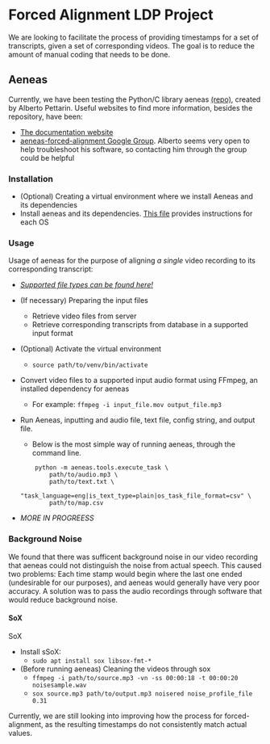 # Forced Alignment LDP Project

We are looking to facilitate the process of providing timestamps for a set of transcripts, given a set of corresponding videos. The goal is to reduce the amount of manual coding that needs to be done.



## Aeneas

Currently, we have been testing the Python/C library aeneas [(repo)](https://github.com/readbeyond/aeneas), created by Alberto Pettarin.
Useful websites to find more information, besides the repository, have been:
* [The documentation website](https://www.readbeyond.it/aeneas/docs/index.html)
* [aeneas-forced-alignment Google Group](https://groups.google.com/forum/#!forum/aeneas-forced-alignment). Alberto seems very open to help troubleshoot his software, so contacting him through the group could be helpful



### Installation
  * (Optional) Creating a virtual environment where we install Aeneas and its dependencies
  * Install aeneas and its dependencies. [This file](https://github.com/readbeyond/aeneas/blob/master/wiki/INSTALL.md) provides instructions for each OS

		

### Usage
Usage of aeneas for the purpose of aligning _a single_ video recording to its corresponding transcript:
* [*Supported file types can be found here!*](https://github.com/readbeyond/aeneas#supported-features)
* (If necessary) Preparing the input files
	* Retrieve video files from server
	* Retrieve corresponding transcripts from database in a supported input format
* (Optional) Activate the virtual environment
	* `source path/to/venv/bin/activate`
* Convert video files to a supported input audio format using FFmpeg, an installed dependency for aeneas
	* For example: `ffmpeg -i input_file.mov output_file.mp3`

*  Run Aeneas, inputting and audio file, text file, config string, and output file.  
	* Below is the most simple way of running aeneas, through the command line.
	```
        python -m aeneas.tools.execute_task \
            path/to/audio.mp3 \
            path/to/text.txt \
            "task_language=eng|is_text_type=plain|os_task_file_format=csv" \
            path/to/map.csv
* *MORE IN PROGREESS*


### Background Noise

We found that there was sufficent background noise in our video recording that aeneas could not distinguish the noise from actual speech. This caused two problems: Each time stamp would begin where the last one ended (undesirable for our purposes), and aeneas would generally have very poor accuracy. A solution was to pass the audio recordings through software that would reduce background noise.


#### SoX
SoX

* Install sSoX:
	* `sudo apt install sox libsox-fmt-*`
* (Before running aeneas) Cleaning the videos through sox
	*	`ffmpeg -i path/to/source.mp3 -vn -ss 00:00:18 -t 00:00:20 noisesample.wav`
	* `sox source.mp3 path/to/output.mp3 noisered noise_profile_file 0.31`
		
Currently, we are still looking into improving how the process for forced-alignment, as the resulting timestamps do not consistently match actual values.

